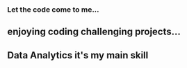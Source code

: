 ### Let the code come to me...
## enjoying coding challenging projects...
## Data Analytics it's my main skill

<!---
# I want to be part of awesome projects in the future
--->
